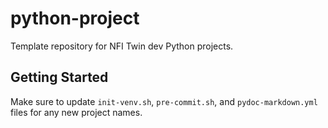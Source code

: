 # python-project

Template repository for NFI Twin dev Python projects.

## Getting Started

Make sure to update `init-venv.sh`, `pre-commit.sh`, and `pydoc-markdown.yml` files for any new project names.
